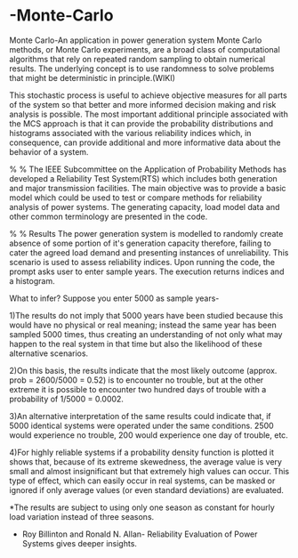 # -Monte-Carlo
Monte Carlo-An application in power generation system
Monte Carlo methods, or Monte Carlo experiments, are a broad class of computational algorithms that rely on repeated random sampling 
to obtain numerical results. The underlying concept is to use randomness to solve problems that might be deterministic in principle.(WIKI)

This stochastic process is useful to achieve objective measures for all parts of the system so that better and more informed decision making and risk analysis is possible. 
The most important additional principle associated with the MCS approach is that it can provide the probability distributions and histograms associated with the various reliability indices which, in consequence, can provide additional and more informative data about the behavior of a system.

% %
The IEEE Subcommittee on the Application of Probability
Methods has developed a Reliability Test System(RTS) which includes both generation and major transmission facilities. The main objective was to provide a
basic model which could be used to test or compare methods for reliability analysis of power systems. The generating capacity, load model data and other 
common terminology are presented in the code.

% %
Results
The power generation system is modelled to randomly create absence of some portion of it's generation capacity
therefore, failing to cater the agreed load demand and presenting instances of unreliability. This scenario is used to assess reliability indices.
Upon running the code, the prompt asks user to enter sample years. The execution returns indices and a histogram.

What to infer? Suppose you enter 5000 as sample years-

1)The results do not imply that 5000 years have been studied because this would have no physical or real meaning; instead the same year has been
  sampled 5000 times, thus creating an understanding of not only what may happen to the real system in that time but also the likelihood of these
  alternative scenarios.
  
2)On this basis, the results indicate that the most likely outcome (approx. prob = 2600/5000 = 0.52) is to encounter no trouble, but at the other extreme 
  it is possible to encounter two hundred days of trouble with a probability of 1/5000 = 0.0002.
  
3)An alternative interpretation of the same results could indicate that, if 5000 identical systems were operated under the same conditions. 
  2500 would experience no trouble, 200 would experience one day of trouble, etc.
  
4)For highly reliable systems if a probability density function is plotted it shows that, because of its extreme skewedness, the average value is
  very small and almost insignificant but that extremely high values can occur. This type of effect, which can easily occur in real systems, can be masked 
  or ignored if only average values (or even standard deviations) are evaluated.
   
*The results are subject to using only one season as constant for hourly load variation instead of three seasons. 
* Roy Billinton and Ronald N. Allan- Reliability Evaluation of Power Systems gives deeper insights.
